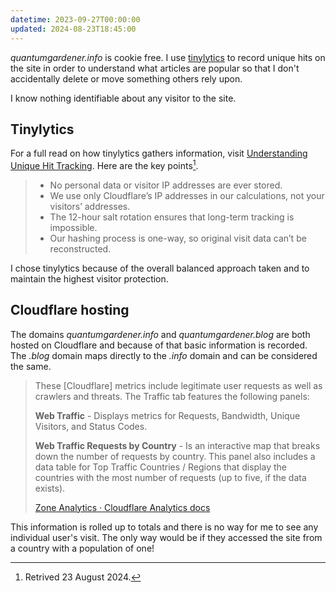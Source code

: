 ```yaml
---
datetime: 2023-09-27T00:00:00
updated: 2024-08-23T18:45:00
---
```

*quantumgardener.info* is cookie free. I use [tinylytics](https://tinylytics.app) to record unique hits on the site in order to understand what articles are popular so that I don't accidentally delete or move something others rely upon.

I know nothing identifiable about any visitor to the site.
## Tinylytics
For a full read on how tinylytics gathers information, visit [Understanding Unique Hit Tracking](https://tinylytics.app/docs/unique_hits). Here are the key points[^2].

> - No personal data or visitor IP addresses are ever stored.
> - We use only Cloudflare’s IP addresses in our calculations, not your visitors’ addresses.
> - The 12-hour salt rotation ensures that long-term tracking is impossible.
> - Our hashing process is one-way, so original visit data can’t be reconstructed.

I chose tinylytics because of the overall balanced approach taken and to maintain the highest visitor protection.
## Cloudflare hosting
The domains *quantumgardener.info* and *quantumgardener.blog* are both hosted on Cloudflare and because of that basic information is recorded. The *.blog* domain maps directly to the *.info* domain and can be considered the same.

> These [Cloudflare] metrics include legitimate user requests as well as crawlers and threats. The Traffic tab features the following panels: 
> 
> **Web Traffic** - Displays metrics for Requests, Bandwidth, Unique Visitors, and Status Codes. 
> 
> **Web Traffic Requests by Country** - Is an interactive map that breaks down the number of requests by country. This panel also includes a data table for Top Traffic Countries / Regions that display the countries with the most number of requests (up to five, if the data exists).
> 
> [Zone Analytics · Cloudflare Analytics docs](https://developers.cloudflare.com/analytics/account-and-zone-analytics/zone-analytics/#:~:text=Web%20Traffic%20%2D%20Displays%20metrics%20for,number%20of%20requests%20by%20country.)

This information is rolled up to totals and there is no way for me to see any individual user's visit. The only way would be if they accessed the site from a country with a population of one!

[^1]: This is described in full at [Plausible: Privacy focused Google Analytics alternative | Plausible Analytics](https://plausible.io/privacy-focused-web-analytics). 
[^2]: Retrived 23 August 2024.